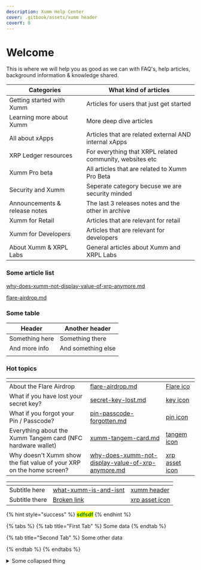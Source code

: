 ```yaml
---
description: Xumm Help Center
cover: .gitbook/assets/xumm header
coverY: 0
---
```


# Welcome

This is where we will help you as good as we can with FAQ's, help articles, background information & knowledge shared.

| **Categories**                | **What kind of articles**                                |
| ----------------------------- | -------------------------------------------------------- |
| Getting started with Xumm     | Articles for users that just get started                 |
| Learning more about Xumm      | More deep dive articles                                  |
| All about xApps               | Articles that are related external AND internal xApps    |
| XRP Ledger resources          | For everything that XRPL related community, websites etc |
| Xumm Pro beta                 | All articles that are related to Xumm Pro Beta           |
| Security and Xumm             | Seperate category becuse we are security minded          |
| Announcements & release notes | The last 3 releases notes and the other in archive       |
| Xumm for Retail               | Articles that are relevant for retail                    |
| Xumm for Developers           | Articles that are relevant for developers                |
| About Xumm & XRPL Labs        | General articles about Xumm and XRPL Labs                |





### Some article list

[why-does-xumm-not-display-value-of-xrp-anymore.md](specific-xumm-features/why-does-xumm-not-display-value-of-xrp-anymore.md "mention")

[flare-airdrop.md](hot-topics/flare-airdrop.md "mention")



### Some table

| Header         | Another header     |
| -------------- | ------------------ |
| Something here | Something there    |
| And more info  | And something else |
|                |                    |

### Hot topics

<table data-view="cards"><thead><tr><th></th><th data-hidden data-card-target data-type="content-ref"></th><th data-hidden data-card-cover data-type="files"></th></tr></thead><tbody><tr><td>About the Flare Airdrop</td><td><a href="hot-topics/flare-airdrop.md">flare-airdrop.md</a></td><td><a href=".gitbook/assets/Flare ico">Flare ico</a></td></tr><tr><td>What if you have lost your secret key?</td><td><a href="hot-topics/secret-key-lost.md">secret-key-lost.md</a></td><td><a href=".gitbook/assets/key icon">key icon</a></td></tr><tr><td>What if you forgot your Pin / Passcode?</td><td><a href="hot-topics/pin-passcode-forgotten.md">pin-passcode-forgotten.md</a></td><td><a href=".gitbook/assets/pin icon">pin icon</a></td></tr><tr><td>Everything about the Xumm Tangem card (NFC hardware wallet)</td><td><a href="security/xumm-tangem-card.md">xumm-tangem-card.md</a></td><td><a href=".gitbook/assets/tangem icon">tangem icon</a></td></tr><tr><td>Why doesn't Xumm show the fiat value of your XRP on the home screen?</td><td><a href="specific-xumm-features/why-does-xumm-not-display-value-of-xrp-anymore.md">why-does-xumm-not-display-value-of-xrp-anymore.md</a></td><td><a href=".gitbook/assets/xrp asset icon">xrp asset icon</a></td></tr></tbody></table>



<table data-view="cards"><thead><tr><th></th><th data-hidden data-card-target data-type="content-ref"></th><th data-hidden data-card-cover data-type="files"></th></tr></thead><tbody><tr><td>Subtitle here</td><td><a href="about-xumm-and-xrpl-labs/what-xumm-is-and-isnt/">what-xumm-is-and-isnt</a></td><td><a href=".gitbook/assets/xumm header">xumm header</a></td></tr><tr><td>Subtitle there</td><td><a href="broken-reference">Broken link</a></td><td><a href=".gitbook/assets/xrp asset icon">xrp asset icon</a></td></tr></tbody></table>

{% hint style="success" %}
<mark style="color:green;">**sdfsdf**</mark>
{% endhint %}

{% tabs %}
{% tab title="First Tab" %}
Some data
{% endtab %}

{% tab title="Second Tab" %}
Some other data


{% endtab %}
{% endtabs %}

<details>

<summary>Some collapsed thing</summary>

Some content

</details>

